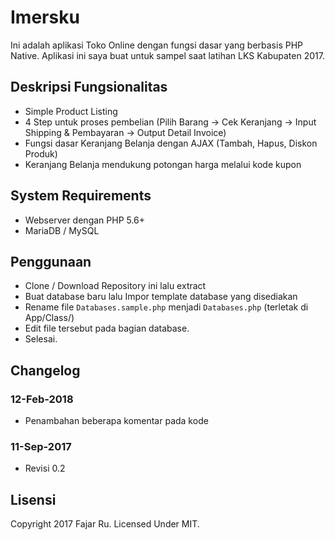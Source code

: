 # Imersku
Ini adalah aplikasi Toko Online dengan fungsi dasar yang berbasis PHP Native.
Aplikasi ini saya buat untuk sampel saat latihan LKS Kabupaten 2017.

## Deskripsi Fungsionalitas
- Simple Product Listing
- 4 Step untuk proses pembelian (Pilih Barang -> Cek Keranjang -> Input Shipping & Pembayaran -> Output Detail Invoice)
- Fungsi dasar Keranjang Belanja dengan AJAX (Tambah, Hapus, Diskon Produk)
- Keranjang Belanja mendukung potongan harga melalui kode kupon

## System Requirements
- Webserver dengan PHP 5.6+
- MariaDB / MySQL

## Penggunaan
- Clone / Download Repository ini lalu extract
- Buat database baru lalu Impor template database yang disediakan
- Rename file `Databases.sample.php` menjadi `Databases.php` (terletak di App/Class/) 
- Edit file tersebut pada bagian database.
- Selesai.

## Changelog
### 12-Feb-2018
- Penambahan beberapa komentar pada kode 
### 11-Sep-2017
- Revisi 0.2

## Lisensi
Copyright 2017 Fajar Ru. Licensed Under MIT.